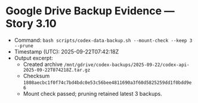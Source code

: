 # Google Drive Backup Evidence — Story 3.10

- Command: `bash scripts/codex-data-backup.sh --mount-check --keep 3 --prune`
- Timestamp (UTC): 2025-09-22T07:42:18Z
- Output excerpt:
  - Created archive `/mnt/gdrive/codex-backups/2025-09-22/codex-api-2025-09-22T074218Z.tar.gz`
  - Checksum `1808aecbc1f0f74c7bd4bdc0e53c56bee4811690a3f60d5825259dd1f0bdd9e6`
  - Mount check passed; pruning retained latest 3 backups.
